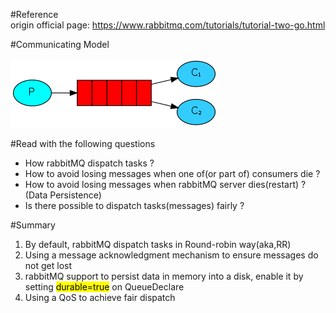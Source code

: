 #Reference   
origin official page: https://www.rabbitmq.com/tutorials/tutorial-two-go.html   

#Communicating Model   

![image info](rabbit.png)

#Read with the following questions
- How rabbitMQ dispatch tasks ?
- How to avoid losing messages when one of(or part of) consumers die ?
- How to avoid losing messages when rabbitMQ server dies(restart) ? (Data Persistence)
- Is there possible to dispatch tasks(messages) fairly ?

#Summary
1. By default, rabbitMQ dispatch tasks in Round-robin way(aka,RR)
2. Using a message acknowledgment mechanism to ensure messages do not get lost
3. rabbitMQ support to persist data in memory into a disk, enable it by setting <mark>durable=true</mark> on QueueDeclare
4. Using a QoS to achieve fair dispatch
